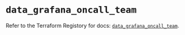 # `data_grafana_oncall_team`

Refer to the Terraform Registory for docs: [`data_grafana_oncall_team`](https://registry.terraform.io/providers/grafana/grafana/3.16.0/docs/data-sources/oncall_team).
